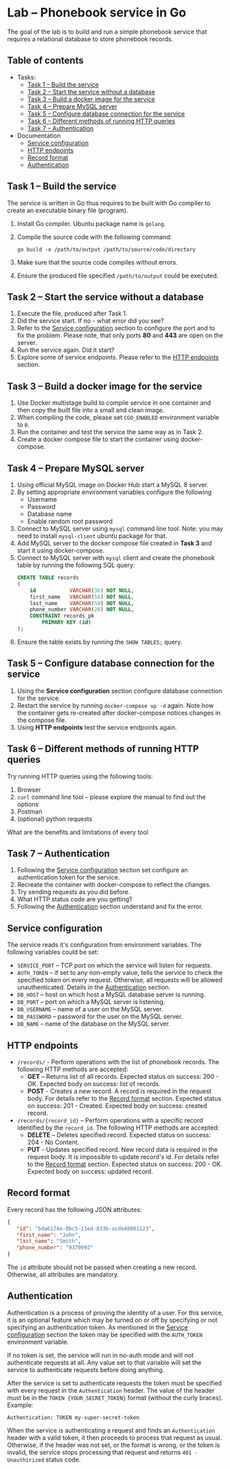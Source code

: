 # Lab – Phonebook service in Go

The goal of the lab is to build and run a simple phonebook service
that requires a relational database to store phonebook records.


## Table of contents

- Tasks:
  - [Task 1 – Build the service](#task-1--build-the-service)
  - [Task 2 – Start the service without a database](#task-2--start-the-service-without-a-database)
  - [Task 3 – Build a docker image for the service](#task-3--build-a-docker-image-for-the-service)
  - [Task 4 – Prepare MySQL server](#task-4--prepare-mysql-server)
  - [Task 5 – Configure database connection for the service](#task-5--configure-database-connection-for-the-service)
  - [Task 6 – Different methods of running HTTP queries](#task-6--different-methods-of-running-http-queries)
  - [Task 7 – Authentication](#task-7--authentication)
- Documentation
  - [Service configuration](#service-configuration)
  - [HTTP endpoints](#http-endpoints)
  - [Record format](#record-format)
  - [Authentication](#authentication)


## Task 1 – Build the service

The service is written in Go thus requires to be built with Go compiler
to create an executable binary file (program).

1. Install Go compiler. Ubuntu package name is `golang`.
2. Compile the source code with the following command:

   ```go build -o /path/to/output /path/to/source/code/directory```

3. Make sure that the source code compiles without errors.
4. Ensure the produced file specified `/path/to/output` could be executed.


## Task 2 – Start the service without a database

1. Execute the file, produced after Task 1.
2. Did the service start. If no - what error did you see?
3. Refer to the [Service configuration](#service-configuration) section to configure the
   port  and to fix the problem. Please note, that only ports **80**
   and **443** are open on the server.
4. Run the service again. Did it start?
5. Explore some of service endpoints. Please refer to the
   [HTTP endpoints](#http-endpoints) section.


## Task 3 – Build a docker image for the service

1. Use Docker multistage build to compile service in one container
   and then copy the built file into a small and clean image.
2. When compiling the code, please set `CGO_ENABLED` environment
   variable to `0`.
3. Run the container and test the service the same way as in Task 2.
4. Create a docker compose file to start the container using docker-compose.

## Task 4 – Prepare MySQL server

1. Using official MySQL image on Docker Hub start a MySQL 8 server.
2. By setting appropriate environment variables configure the following
   * Username
   * Password
   * Database name
   * Enable random root password
3. Connect to MySQL server using `mysql` command line tool.
   Note: you may need to install `mysql-client` ubuntu package for that.
4. Add MySQL server to the docker compose file created in **Task 3** and
   start it using docker-compose.
5. Connect to MySQL server with `mysql` client and create the phonebook
   table by running the following SQL query:
   ```sql
   CREATE TABLE records
   (
       id           VARCHAR(36) NOT NULL,
       first_name   VARCHAR(50) NOT NULL,
       last_name    VARCHAR(50) NOT NULL,
       phone_number VARCHAR(20) NOT NULL,
       CONSTRAINT records_pk
           PRIMARY KEY (id)
   );
   ```
6. Ensure the table exists by running the `SHOW TABLES;` query.


## Task 5 – Configure database connection for the service

1. Using the **Service configuration** section configure database
  connection for the service.
2. Restart the service by running `docker-compose up -d` again. Note how
   the container gets re-created after docker-compose notices changes in the
   compose file.
3. Using **HTTP endpoints** test the service endpoints again.

## Task 6 – Different methods of running HTTP queries

Try running HTTP queries using the following tools:

1. Browser
2. `curl` command line tool – please explore the manual to find out the options
3. Postman
4. (optional) python requests

What are the benefits and limitations of every tool

## Task 7 – Authentication

1. Following the [Service configuration](#service-configuration) section set configure
   an authentication token for the service.
2. Recreate the container with docker-compose to reflect the changes.
3. Try sending requests as you did before.
4. What HTTP status code are you getting?
5. Following the [Authentication](#authentication) section understand and fix the error.

## Service configuration

The service reads it's configuration from environment variables.
The following variables could be set:

* `SERVICE_PORT` – TCP port on which the service will listen for requests.
* `AUTH_TOKEN` – if set to any non-empty value, tells the service to check the
                 specified token on every request. Otherwise, all requests will be
                 allowed unauthenticated. Details in the [Authentication](#authentication)
                 section.
* `DB_HOST` – host on which host a MySQL database server is running.
* `DB_PORT` – port on which a MySQL server is listening.
* `DB_USERNAME` – name of a user on the MySQL server.
* `DB_PASSWORD` – password for the user on the MySQL server.
* `DB_NAME` – name of the database on the MySQL server.


## HTTP endpoints

* `/records/` - Perform operations with the list of phonebook records.
  The following HTTP methods are accepted: 
  * **GET** – Returns list of all records. 
              Expected status on success: 200 - OK.
              Expected body on success: list of records.
  * **POST** - Creates a new record. A record is required in the
               request body. For details refer to the [Record format](#record-format)
               section.
               Expected status on success: 201 - Created.
               Expected body on success: created record.
* `/records/{record_id}` – Perform operations with a specific record
  identified by the `record_id`.
  The following HTTP methods are accepted:
   * **DELETE** – Deletes specified record.
     Expected status on success: 204 - No Content.
   * **PUT** - Updates specified record. New record data is required
     in the request body. It is impossible to update record's id.
     For details refer to the [Record format](#record-format) section.
     Expected status on success: 200 - OK.
     Expected body on success: updated record.


## Record format

Every record has the following JSON attributes:

```json
{
   "id": "bda6174e-8bc5-11ed-833b-acde48001123",
   "first_name": "John",
   "last_name": "Smith",
   "phone_number": "9379992"
}
```

The `id` attribute should not be passed when creating a new record.
Otherwise, all attributes are mandatory.


## Authentication

Authentication is a process of proving the identity of a user. For this service, it
is an optional feature which may be turned on or off by specifying or not specifying
an authentication token. As mentioned in the [Service configuration](#service-configuration)
section the token may be specified with the `AUTH_TOKEN` environment variable.

If no token is set, the service will run in no-auth mode and will not authenticate
requests  at all. Any value set to that variable will set the service to authenticate
requests  before doing anything.

After the service is set to authenticate requests the token must be specified with
every request in the `Authentication` header. The value of the header must be in the
`TOKEN {YOUR_SECRET_TOKEN}` format (without the curly braces). Example:

```
Authentication: TOKEN my-super-secret-token
```

When the service is authenticating a request and finds an `Authentication` header with
a valid token, it then proceeds to process that request as usual. Otherwise, if the
header was not set, or the format is wrong, or the token is invalid, the service stops
processing that request and returns `401 - Unauthirized` status code.


